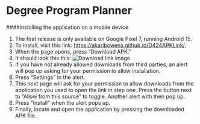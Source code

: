 # Degree Program Planner

####Installing the application on a mobile device
1. The first release is only available on Google Pixel 7, running Android 15.
2. To install, visit this link: https://akaribowens.github.io/D424APKLink/.
3. When the page opens, press “Download APK.”
4. It should look this this: ![Download link image](https://github.com/user-attachments/assets/07a82359-0104-46d2-8c99-74d03adf4b29)
5. If you have not already allowed downloads from third parties, an alert will pop up asking for your permission to allow installation.
6. Press “Settings” in the alert.
7. This next page will ask for your permission to allow downloads from the application you used to open the link in step one. Press the button next to “Allow from this source” to toggle. Another alert with then pop up.
8. Press “Install” when the alert pops up.
9. Finally, locate and open the application by pressing the downloaded APK file.



